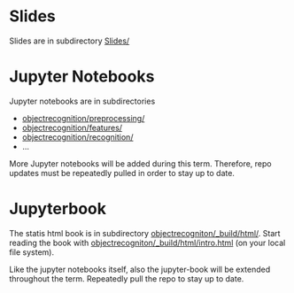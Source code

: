 # Slides
Slides are in subdirectory [Slides/](Slides/)

# Jupyter Notebooks
Jupyter notebooks are in subdirectories
- [objectrecognition/preprocessing/](objectrecogniton/preprocessing/)
- [objectrecognition/features/](objectrecogniton/features/)
- [objectrecognition/recognition/](objectrecogniton/recognition/)
- ...

More Jupyter notebooks will be added during this term. Therefore, repo updates must be repeatedly pulled in order to stay up to date. 

# Jupyterbook
The statis html book is in subdirectory [objectrecogniton/_build/html/](objectrecogniton/_build/html/). Start reading the book with [objectrecogniton/_build/html/intro.html](objectrecogniton/_build/html/intro.html) (on your local file system).

Like the jupyter notebooks itself, also the jupyter-book will be extended throughout the term. Repeatedly pull the repo to stay up to date.
